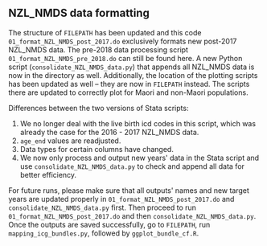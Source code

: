 ## NZL_NMDS data formatting 

The structure of `FILEPATH` has been updated and this code `01_format_NZL_NMDS_post_2017.do` exclusively formats new post-2017 NZL_NMDS data. The pre-2018 data processing script `01_format_NZL_NMDS_pre_2018.do` can still be found here. A new Python script (`consolidate_NZL_NMDS_data.py`) that appends all NZL_NMDS data is now in the directory as well. Additionally, the location of the plotting scripts has been updated as well – they are now in `FILEPATH` instead. The scripts there are updated to correctly plot for Maori and non-Maori populations. 


Differences between the two versions of Stata scripts:
1. We no longer deal with the live birth icd codes in this script, which was already the case for the 2016 - 2017 NZL_NMDS data.
2. `age_end` values are readjusted.
3. Data types for certain columns have changed.
4. We now only process and output new years' data in the Stata script and use `consolidate_NZL_NMDS_data.py` to check and append all data for better efficiency.


For future runs, please make sure that all outputs' names and new target years are updated properly in `01_format_NZL_NMDS_post_2017.do` and `consolidate_NZL_NMDS_data.py` first. Then proceed to run `01_format_NZL_NMDS_post_2017.do` and then `consolidate_NZL_NMDS_data.py`. Once the outputs are saved successfully, go to `FILEPATH`, run `mapping_icg_bundles.py`, followed by `ggplot_bundle_cf.R`.